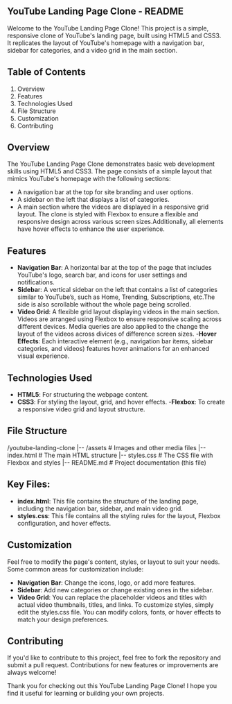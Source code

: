 ## YouTube Landing Page Clone - README
Welcome to the YouTube Landing Page Clone! This project is a simple, responsive clone of YouTube's landing page, built using HTML5 and CSS3. 
It replicates the layout of YouTube's homepage with a navigation bar, sidebar for categories, and a video grid in the main section.

## Table of Contents
1. Overview
2. Features
3. Technologies Used
4. File Structure
5. Customization
6. Contributing


## Overview
The YouTube Landing Page Clone demonstrates basic web development skills using HTML5 and CSS3. 
The page consists of a simple layout that mimics YouTube's homepage with the following sections:

- A navigation bar at the top for site branding and user options.
- A sidebar on the left that displays a list of categories.
- A main section where the videos are displayed in a responsive grid layout.
The clone is styled with Flexbox to ensure a flexible and responsive design across various screen sizes.Additionally, all elements have hover effects to enhance the user experience.

## Features
- **Navigation Bar**: A horizontal bar at the top of the page that includes YouTube's logo, search bar, and icons for user settings and notifications.
- **Sideba**r: A vertical sidebar on the left that contains a list of categories similar to YouTube’s, such as Home, Trending, Subscriptions, etc.The side is also scrollable without the whole page being scrolled.
- **Video Grid**: A flexible grid layout displaying videos in the main section. Videos are arranged using Flexbox to ensure responsive scaling across different devices.
  Media queries are also applied to the change the layout of the videos across divices of difference screen sizes.
-**Hover Effects**: Each interactive element (e.g., navigation bar items, sidebar categories, and videos) features hover animations for an enhanced visual experience.

## Technologies Used
- **HTML5**: For structuring the webpage content.
- **CSS3**: For styling the layout, grid, and hover effects.
-**Flexbox**: To create a responsive video grid and layout structure.

## File Structure
/youtube-landing-clone
|-- /assets          # Images and other media files
|-- index.html       # The main HTML structure
|-- styles.css       # The CSS file with Flexbox and styles
|-- README.md        # Project documentation (this file)

## Key Files:
- **index.html**: This file contains the structure of the landing page, including the navigation bar, sidebar, and main video grid.
- **styles.css**: This file contains all the styling rules for the layout, Flexbox configuration, and hover effects.

## Customization
Feel free to modify the page's content, styles, or layout to suit your needs. Some common areas for customization include:

- **Navigation Bar**: Change the icons, logo, or add more features.
- **Sidebar**: Add new categories or change existing ones in the sidebar.
- **Video Grid**: You can replace the placeholder videos and titles with actual video thumbnails, titles, and links.
To customize styles, simply edit the styles.css file. You can modify colors, fonts, or hover effects to match your design preferences.

## Contributing
If you'd like to contribute to this project, feel free to fork the repository and submit a pull request. Contributions for new features or improvements are always welcome!

Thank you for checking out this YouTube Landing Page Clone! I hope you find it useful for learning or building your own projects.
